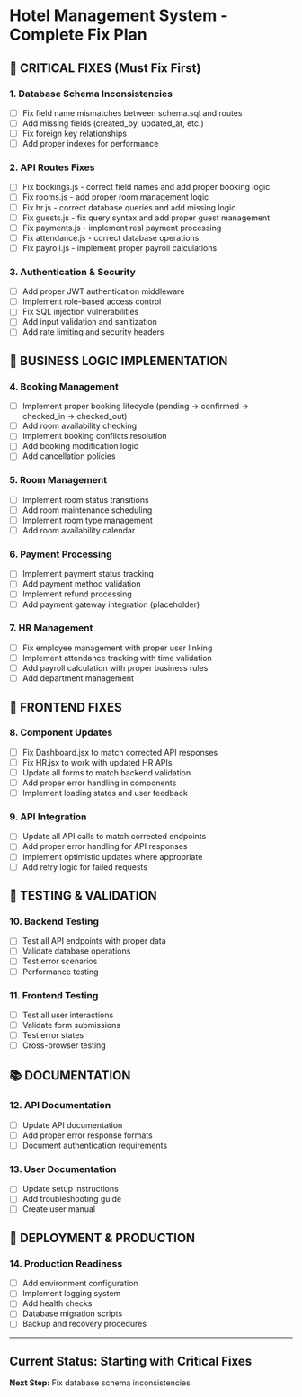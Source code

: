 # Hotel Management System - Complete Fix Plan

## 🚨 CRITICAL FIXES (Must Fix First)

### 1. Database Schema Inconsistencies

- [ ] Fix field name mismatches between schema.sql and routes
- [ ] Add missing fields (created_by, updated_at, etc.)
- [ ] Fix foreign key relationships
- [ ] Add proper indexes for performance

### 2. API Routes Fixes

- [ ] Fix bookings.js - correct field names and add proper booking logic
- [ ] Fix rooms.js - add proper room management logic
- [ ] Fix hr.js - correct database queries and add missing logic
- [ ] Fix guests.js - fix query syntax and add proper guest management
- [ ] Fix payments.js - implement real payment processing
- [ ] Fix attendance.js - correct database operations
- [ ] Fix payroll.js - implement proper payroll calculations

### 3. Authentication & Security

- [ ] Add proper JWT authentication middleware
- [ ] Implement role-based access control
- [ ] Fix SQL injection vulnerabilities
- [ ] Add input validation and sanitization
- [ ] Add rate limiting and security headers

## 🔧 BUSINESS LOGIC IMPLEMENTATION

### 4. Booking Management

- [ ] Implement proper booking lifecycle (pending → confirmed → checked_in → checked_out)
- [ ] Add room availability checking
- [ ] Implement booking conflicts resolution
- [ ] Add booking modification logic
- [ ] Add cancellation policies

### 5. Room Management

- [ ] Implement room status transitions
- [ ] Add room maintenance scheduling
- [ ] Implement room type management
- [ ] Add room availability calendar

### 6. Payment Processing

- [ ] Implement payment status tracking
- [ ] Add payment method validation
- [ ] Implement refund processing
- [ ] Add payment gateway integration (placeholder)

### 7. HR Management

- [ ] Fix employee management with proper user linking
- [ ] Implement attendance tracking with time validation
- [ ] Add payroll calculation with proper business rules
- [ ] Add department management

## 🎨 FRONTEND FIXES

### 8. Component Updates

- [ ] Fix Dashboard.jsx to match corrected API responses
- [ ] Fix HR.jsx to work with updated HR APIs
- [ ] Update all forms to match backend validation
- [ ] Add proper error handling in components
- [ ] Implement loading states and user feedback

### 9. API Integration

- [ ] Update all API calls to match corrected endpoints
- [ ] Add proper error handling for API responses
- [ ] Implement optimistic updates where appropriate
- [ ] Add retry logic for failed requests

## 🧪 TESTING & VALIDATION

### 10. Backend Testing

- [ ] Test all API endpoints with proper data
- [ ] Validate database operations
- [ ] Test error scenarios
- [ ] Performance testing

### 11. Frontend Testing

- [ ] Test all user interactions
- [ ] Validate form submissions
- [ ] Test error states
- [ ] Cross-browser testing

## 📚 DOCUMENTATION

### 12. API Documentation

- [ ] Update API documentation
- [ ] Add proper error response formats
- [ ] Document authentication requirements

### 13. User Documentation

- [ ] Update setup instructions
- [ ] Add troubleshooting guide
- [ ] Create user manual

## 🚀 DEPLOYMENT & PRODUCTION

### 14. Production Readiness

- [ ] Add environment configuration
- [ ] Implement logging system
- [ ] Add health checks
- [ ] Database migration scripts
- [ ] Backup and recovery procedures

---

## Current Status: Starting with Critical Fixes

**Next Step:** Fix database schema inconsistencies
